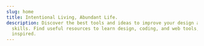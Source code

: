 ```yaml
---
slug: home
title: Intentional Living, Abundant Life.
description: Discover the best tools and ideas to improve your design and web
  skills. Find useful resources to learn design, coding, and web tools, and get
  inspired.
---
```

